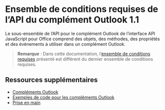  

# <a name="outlook-add-in-api-requirement-set-1.1"></a>Ensemble de conditions requises de l’API du complément Outlook 1.1

Le sous-ensemble de l’API pour le complément Outlook de l’interface API JavaScript pour Office comprend des objets, des méthodes, des propriétés et des événements à utiliser dans un complément Outlook.

> **Remarque** : Dans cette documentation, l’[ensemble de conditions requises](tutorial-api-requirement-sets.md) présenté est différent du dernier ensemble de conditions requises. 

## <a name="additional-resources"></a>Ressources supplémentaires

- [Compléments Outlook](../../docs/outlook/outlook-add-ins.md)
- [Exemples de code pour les compléments Outlook](https://dev.outlook.com/MailAppsGettingStarted/Samples)
- [Prise en main](https://dev.outlook.com/MailAppsGettingStarted/GetStarted)
